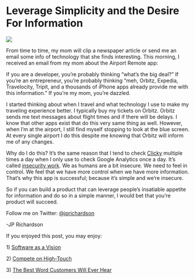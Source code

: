 <!--
id: 840820906
link: http://techneur.com/post/840820906/leverage-simplicity-and-the-desire-for-information
slug: leverage-simplicity-and-the-desire-for-information
date: Wed Jul 21 2010 09:05:00 GMT-0500 (CDT)
publish: 2010-07-021
tags: product-advice, simplicity
-->


Leverage Simplicity and the Desire For Information
==================================================

![](http://media.tumblr.com/tumblr_l5wv42oLzj1qzbc4f.jpg)

From time to time, my mom will clip a newspaper article or send me an
email some info of technology that she finds interesting. This morning,
I received an email from my mom about the Airport Remote app:

If you are a developer, you’re probably thinking “what’s the big deal?”
If you’re an entrepreneur, you’re probably thinking “meh, Orbitz,
Expedia, Travelocity, Tripit, and a thousands of iPhone apps already
provide me with this information.” If you’re my mom, you’re dazzled.

I started thinking about when I travel and what technology I use to make
my traveling experience better. I typically buy my tickets on Orbitz.
Orbitz sends me text messages about flight times and if there will be
delays. I know that other apps exist that do this very same thing as
well. However, when I’m at the airport, I still find myself stopping to
look at the blue screen. At every single airport I do this despite me
knowing that Orbitz will inform me of any changes.

Why do I do this? It’s the same reason that I tend to check
[Clicky](http://getclicky.com/209072) multiple times a day when I only
use to check Google Analytics once a day. It’s called [insecurity
work](http://www.smashingmagazine.com/2010/04/21/five-tips-for-making-ideas-happen/).
We as humans are a bit insecure. We need to feel in control. We feel
that we have more control when we have more information. That’s why this
app is successful; because it’s simple and we’re insecure.

So if you can build a product that can leverage people’s insatiable
appetite for information and do so in a simple manner, I would bet that
you’re product will succeed.

Follow me on Twitter: [@jprichardson](http://twitter.com/jprichardson)

-JP Richardson

If you enjoyed this post, you may enjoy:

1) [Software as a
Vision](http://techneur.com/post/696422394/software-as-a-vision)

​2) [Compete on
High-Touch](http://techneur.com/post/753257213/compete-on-high-touch)

​3) [The Best Word Customers Will Ever
Hear](http://techneur.com/post/520136880/best-customer-word)

